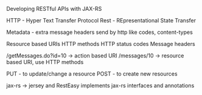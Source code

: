 Developing RESTful APIs with JAX-RS

HTTP - Hyper Text Transfer Protocol
Rest - REpresentational State Transfer

Metadata - extra message headers send by http like codes, content-types

Resource based URIs
HTTP methods
HTTP status codes
Message headers

/getMessages.do?id=10 -> action based URI
/messages/10 -> resource based URI, use HTTP methods

PUT - to update/change a resource
POST - to create new resources

jax-rs -> jersey and RestEasy implements jax-rs interfaces and annotations